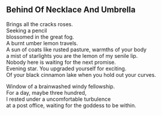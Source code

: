 Behind Of Necklace And Umbrella
-------------------------------
Brings all the cracks roses.  
Seeking a pencil  
blossomed in the great fog.  
A burnt umber lemon travels.  
A sun of coats like rusted pasture, warmths of your body  
a mist of starlights you are the lemon of my senile lip.  
Nobody here is waiting for the next promise.  
Evening star. You upgraded yourself for exciting.  
Of your black cinnamon lake when you hold out your curves.  
  
Window of a brainwashed windy fellowship.  
For a day, maybe three hundred,  
I rested under a uncomfortable turbulence  
at a post office, waiting for the goddess to be within.  
